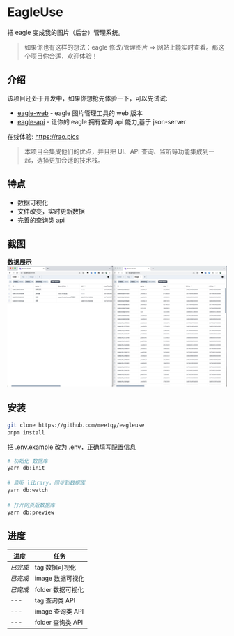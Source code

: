 # EagleUse

把 eagle 变成我的图片（后台）管理系统。

> 如果你也有这样的想法：eagle 修改/管理图片 => 网站上能实时查看。那这个项目你合适，欢迎体验！

## 介绍

该项目还处于开发中，如果你想抢先体验一下，可以先试试:

- [eagle-web](https://github.com/meetqy/eagle-web) - eagle 图片管理工具的 web 版本
- [eagle-api](https://github.com/meetqy/eagle-api) - 让你的 eagle 拥有查询 api 能力,基于 json-server

在线体验: https://rao.pics

> 本项目会集成他们的优点，并且把 UI、API 查询、监听等功能集成到一起，选择更加合适的技术栈。

## 特点

- 数据可视化
- 文件改变，实时更新数据
- 完善的查询类 api

## 截图

**数据展示**
![](./readme/1.jpg)

## 安装

```sh
git clone https://github.com/meetqy/eagleuse
pnpm install
```

把 .env.example 改为 .env，正确填写配置信息

```sh
# 初始化 数据库
yarn db:init

# 监听 library，同步到数据库
yarn db:watch

# 打开网页版数据库
yarn db:preview
```

## 进度

| 进度     | 任务              |
| -------- | ----------------- |
| _已完成_ | tag 数据可视化    |
| _已完成_ | image 数据可视化  |
| _已完成_ | folder 数据可视化 |
| ---      | tag 查询类 API    |
| ---      | image 查询类 API  |
| ---      | folder 查询类 API |
